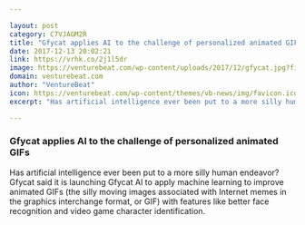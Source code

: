 ```yaml
---

layout: post
category: C7VJAGM2R
title: "Gfycat applies AI to the challenge of personalized animated GIFs"
date: 2017-12-13 20:02:21
link: https://vrhk.co/2j1l5dr
image: https://venturebeat.com/wp-content/uploads/2017/12/gfycat.jpg?fit=780%2C481&strip=all
domain: venturebeat.com
author: "VentureBeat"
icon: https://venturebeat.com/wp-content/themes/vb-news/img/favicon.ico
excerpt: "Has artificial intelligence ever been put to a more silly human endeavor? Gfycat said it is launching Gfycat AI to apply machine learning to improve animated GIFs (the silly moving images associated with Internet memes in the graphics interchange format, or GIF) with features like better face recognition and video game character identification."

---
```


### Gfycat applies AI to the challenge of personalized animated GIFs

Has artificial intelligence ever been put to a more silly human endeavor? Gfycat said it is launching Gfycat AI to apply machine learning to improve animated GIFs (the silly moving images associated with Internet memes in the graphics interchange format, or GIF) with features like better face recognition and video game character identification.